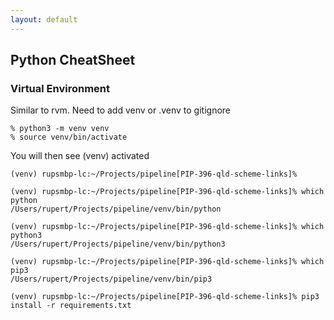 ```yaml
---
layout: default
---
```

Python CheatSheet
---

### Virtual Environment

Similar to rvm. Need to add venv or .venv to gitignore

	% python3 -m venv venv
	% source venv/bin/activate
	
You will then see (venv) activated
	
	(venv) rupsmbp-lc:~/Projects/pipeline[PIP-396-qld-scheme-links]%

	(venv) rupsmbp-lc:~/Projects/pipeline[PIP-396-qld-scheme-links]% which python
	/Users/rupert/Projects/pipeline/venv/bin/python
	
	(venv) rupsmbp-lc:~/Projects/pipeline[PIP-396-qld-scheme-links]% which python3
	/Users/rupert/Projects/pipeline/venv/bin/python3
	
	(venv) rupsmbp-lc:~/Projects/pipeline[PIP-396-qld-scheme-links]% which pip3
	/Users/rupert/Projects/pipeline/venv/bin/pip3
	
	(venv) rupsmbp-lc:~/Projects/pipeline[PIP-396-qld-scheme-links]% pip3 install -r requirements.txt